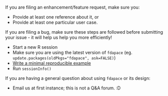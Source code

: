 If you are filing an enhancement/feature request, make sure you:

- Provide at least one reference about it, or
- Provide at least one particular user case.

If you are filing a bug, make sure these steps are followed before submitting your issue - it will help us help you more efficiently!

- Start a new R session
- Make sure you are using the latest version of `fdapace` (eg. `update.packages(oldPkgs="fdapace", ask=FALSE)`)
- [Write a minimal reproducible example](http://stackoverflow.com/a/5963610)
- Run `sessionInfo()`

If you are having a general question about using `fdapace` or its design:

- Email us at first instance; this is not a Q&A forum. :D
